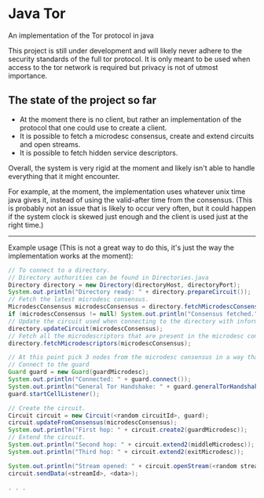 # Java Tor
An implementation of the Tor protocol in java

This project is still under development and will likely never adhere to the security standards of the full tor protocol.
It is only meant to be used when access to the tor network is required but privacy is not of utmost importance.

## The state of the project so far

- At the moment there is no client, but rather an implementation of the protocol that one could use to create a client.
- It is possible to fetch a microdesc consensus, create and extend circuits and open streams.
- It is possible to fetch hidden service descriptors.

Overall, the system is very rigid at the moment and likely isn't able to handle everything that it might encounter.

For example, at the moment, the implementation uses whatever unix time java gives it, instead of using the valid-after time from the consensus. (This is probably not an issue that is likely to occur very often, but it could happen if the system clock is skewed just enough and the client is used just at the right time.) 

---

Example usage (This is not a great way to do this, it's just the way the implementation works at the moment):
```java
// To connect to a directory.
// Directory authorities can be found in Directories.java
Directory directory = new Directory(directoryHost, directoryPort);
System.out.println("Directory ready: " + directory.prepareCircuit());
// Fetch the latest microdesc consensus.
MicrodescConsensus microdescConsensus = directory.fetchMicrodescConsensus();
if (microdescConsensus != null) System.out.println("Consensus fetched.");
// Update the circuit used when connecting to the directory with information from the recently fetched consensus.
directory.updateCircuit(microdescConsensus);
// Fetch all the microdescriptors that are present in the microdesc consensus.
directory.fetchMicrodescriptors(microdescConsensus);

// At this point pick 3 nodes from the microdesc consensus in a way that is with accordance to the spec.
// Connect to the guard
Guard guard = new Guard(guardMicrodesc);
System.out.println("Connected: " + guard.connect());
System.out.println("General Tor Handshake: " + guard.generalTorHandshake());
guard.startCellListener();

// Create the circuit.
Circuit circuit = new Circuit(<random circuitId>, guard);
circuit.updateFromConsensus(microdescConsensus);
System.out.println("First hop: " + circuit.create2(guardMicrodesc));
// Extend the circuit.
System.out.println("Second hop: " + circuit.extend2(middleMicrodesc));
System.out.println("Third hop: " + circuit.extend2(exitMicrodesc));

System.out.println("Stream opened: " + circuit.openStream(<random streamId>, destinationHost, destinationPort));
circuit.sendData(<streamId>, <data>);

. . .
```